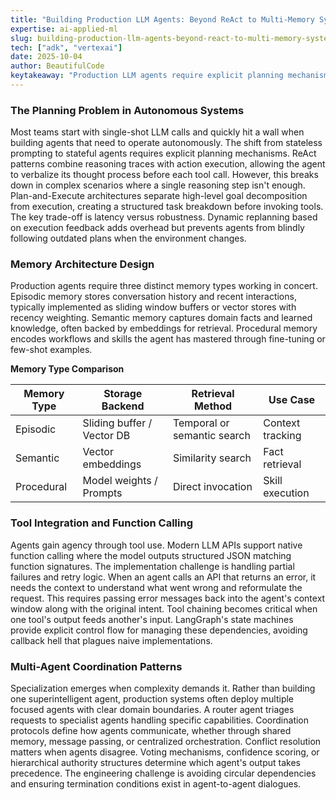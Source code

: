 ```yaml
---
title: "Building Production LLM Agents: Beyond ReAct to Multi-Memory Systems"
expertise: ai-applied-ml
slug: building-production-llm-agents-beyond-react-to-multi-memory-systems
tech: ["adk", "vertexai"]
date: 2025-10-04
author: BeautifulCode
keytakeaway: "Production LLM agents require explicit planning mechanisms, multi-tiered memory systems, robust tool integration with error handling, and thoughtful coordination patterns when scaling to multi-agent architectures."
---
```


### The Planning Problem in Autonomous Systems

Most teams start with single-shot LLM calls and quickly hit a wall when building agents that need to operate autonomously. The shift from stateless prompting to stateful agents requires explicit planning mechanisms. ReAct patterns combine reasoning traces with action execution, allowing the agent to verbalize its thought process before each tool call. However, this breaks down in complex scenarios where a single reasoning step isn't enough. Plan-and-Execute architectures separate high-level goal decomposition from execution, creating a structured task breakdown before invoking tools. The key trade-off is latency versus robustness. Dynamic replanning based on execution feedback adds overhead but prevents agents from blindly following outdated plans when the environment changes.

### Memory Architecture Design

Production agents require three distinct memory types working in concert. Episodic memory stores conversation history and recent interactions, typically implemented as sliding window buffers or vector stores with recency weighting. Semantic memory captures domain facts and learned knowledge, often backed by embeddings for retrieval. Procedural memory encodes workflows and skills the agent has mastered through fine-tuning or few-shot examples.

**Memory Type Comparison**

| Memory Type | Storage Backend | Retrieval Method | Use Case |
|------------|-----------------|------------------|----------|
| Episodic | Sliding buffer / Vector DB | Temporal or semantic search | Context tracking |
| Semantic | Vector embeddings | Similarity search | Fact retrieval |
| Procedural | Model weights / Prompts | Direct invocation | Skill execution |

### Tool Integration and Function Calling

Agents gain agency through tool use. Modern LLM APIs support native function calling where the model outputs structured JSON matching function signatures. The implementation challenge is handling partial failures and retry logic. When an agent calls an API that returns an error, it needs the context to understand what went wrong and reformulate the request. This requires passing error messages back into the agent's context window along with the original intent. Tool chaining becomes critical when one tool's output feeds another's input. LangGraph's state machines provide explicit control flow for managing these dependencies, avoiding callback hell that plagues naive implementations.

### Multi-Agent Coordination Patterns

Specialization emerges when complexity demands it. Rather than building one superintelligent agent, production systems often deploy multiple focused agents with clear domain boundaries. A router agent triages requests to specialist agents handling specific capabilities. Coordination protocols define how agents communicate, whether through shared memory, message passing, or centralized orchestration. Conflict resolution matters when agents disagree. Voting mechanisms, confidence scoring, or hierarchical authority structures determine which agent's output takes precedence. The engineering challenge is avoiding circular dependencies and ensuring termination conditions exist in agent-to-agent dialogues.